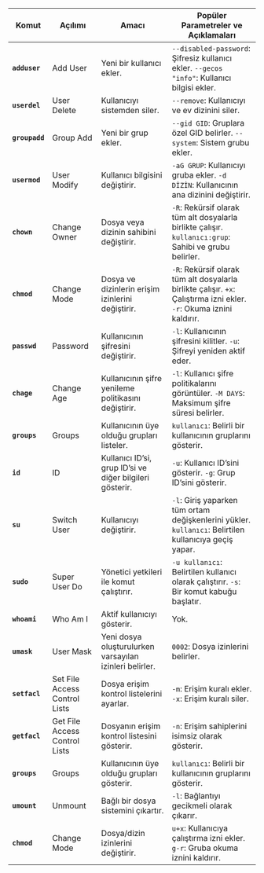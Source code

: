 
| Komut           | Açılımı                          | Amacı                                                   | Popüler Parametreler ve Açıklamaları                                                      |
|-----------------|-----------------------------------|---------------------------------------------------------|-------------------------------------------------------------------------------------------|
| **`adduser`**    | Add User                          | Yeni bir kullanıcı ekler.                               | `--disabled-password`: Şifresiz kullanıcı ekler. `--gecos "info"`: Kullanıcı bilgisi ekler. |
| **`userdel`**    | User Delete                       | Kullanıcıyı sistemden siler.                            | `--remove`: Kullanıcıyı ve ev dizinini siler.                                               |
| **`groupadd`**   | Group Add                         | Yeni bir grup ekler.                                    | `--gid GID`: Gruplara özel GID belirler. `--system`: Sistem grubu ekler.                   |
| **`usermod`**    | User Modify                       | Kullanıcı bilgisini değiştirir.                         | `-aG GRUP`: Kullanıcıyı gruba ekler. `-d DİZİN`: Kullanıcının ana dizinini değiştirir.     |
| **`chown`**      | Change Owner                      | Dosya veya dizinin sahibini değiştirir.                 | `-R`: Rekürsif olarak tüm alt dosyalarla birlikte çalışır. `kullanıcı:grup`: Sahibi ve grubu belirler. |
| **`chmod`**      | Change Mode                       | Dosya ve dizinlerin erişim izinlerini değiştirir.        | `-R`: Rekürsif olarak tüm alt dosyalarla birlikte çalışır. `+x`: Çalıştırma izni ekler. `-r`: Okuma iznini kaldırır. |
| **`passwd`**     | Password                          | Kullanıcının şifresini değiştirir.                      | `-l`: Kullanıcının şifresini kilitler. `-u`: Şifreyi yeniden aktif eder.                   |
| **`chage`**      | Change Age                        | Kullanıcının şifre yenileme politikasını değiştirir.     | `-l`: Kullanıcı şifre politikalarını görüntüler. `-M DAYS`: Maksimum şifre süresi belirler. |
| **`groups`**     | Groups                            | Kullanıcının üye olduğu grupları listeler.              | `kullanıcı`: Belirli bir kullanıcının gruplarını gösterir.                                |
| **`id`**         | ID                                | Kullanıcı ID’si, grup ID’si ve diğer bilgileri gösterir. | `-u`: Kullanıcı ID’sini gösterir. `-g`: Grup ID’sini gösterir.                              |
| **`su`**         | Switch User                       | Kullanıcıyı değiştirir.                                 | `-l`: Giriş yaparken tüm ortam değişkenlerini yükler. `kullanıcı`: Belirtilen kullanıcıya geçiş yapar. |
| **`sudo`**       | Super User Do                     | Yönetici yetkileri ile komut çalıştırır.                | `-u kullanıcı`: Belirtilen kullanıcı olarak çalıştırır. `-s`: Bir komut kabuğu başlatır.   |
| **`whoami`**     | Who Am I                          | Aktif kullanıcıyı gösterir.                             | Yok.                                                                                       |
| **`umask`**      | User Mask                         | Yeni dosya oluşturulurken varsayılan izinleri belirler.  | `0002`: Dosya izinlerini belirler.                                                         |
| **`setfacl`**    | Set File Access Control Lists     | Dosya erişim kontrol listelerini ayarlar.               | `-m`: Erişim kuralı ekler. `-x`: Erişim kuralı siler.                                      |
| **`getfacl`**    | Get File Access Control Lists     | Dosyanın erişim kontrol listesini gösterir.             | `-n`: Erişim sahiplerini isimsiz olarak gösterir.                                          |
| **`groups`**     | Groups                            | Kullanıcının üye olduğu grupları gösterir.              | `kullanıcı`: Belirli bir kullanıcının gruplarını gösterir.                                |
| **`umount`**     | Unmount                           | Bağlı bir dosya sistemini çıkartır.                     | `-l`: Bağlantıyı gecikmeli olarak çıkarır.                                                 |
| **`chmod`**      | Change Mode                       | Dosya/dizin izinlerini değiştirir.                      | `u+x`: Kullanıcıya çalıştırma izni ekler. `g-r`: Gruba okuma iznini kaldırır.             |
